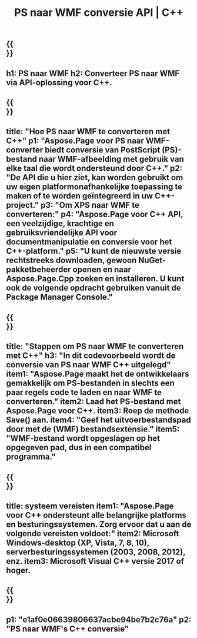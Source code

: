 ﻿---
translation: true
template: /_templates/_conversion-child-cpp.md
title: PS naar WMF conversie API | C++
url: /cpp/conversion/ps-to-wmf/
description: PS naar WMF-conversie geleverd door Aspose.Page voor C++ API-oplossing. Werkt in C++ Runtime Environment voor Windows 32 bit, Windows 64 bit en Linux 64 bit.
informat: PS
outformat: WMF
otherformats: XPS EPS
---

{{<section banner>}}
---
h1: PS naar WMF
h2: Converteer PS naar WMF via API-oplossing voor C++.
---

{{<section overview>}}
---
title: "Hoe PS naar WMF te converteren met C++"
p1: "Aspose.Page voor PS naar WMF-converter biedt conversie van PostScript (PS)-bestand naar WMF-afbeelding met gebruik van elke taal die wordt ondersteund door C++."
p2: "De API die u hier ziet, kan worden gebruikt om uw eigen platformonafhankelijke toepassing te maken of te worden geïntegreerd in uw C++-project."
p3: "Om XPS naar WMF te converteren:"
p4: "Aspose.Page voor C++ API, een veelzijdige, krachtige en gebruiksvriendelijke API voor documentmanipulatie en conversie voor het C++-platform."
p5: "U kunt de nieuwste versie rechtstreeks downloaden, gewoon NuGet-pakketbeheerder openen en naar Aspose.Page.Cpp zoeken en installeren. U kunt ook de volgende opdracht gebruiken vanuit de Package Manager Console."
---

{{<section feature1>}}
---
title: "Stappen om PS naar WMF te converteren met C++"
h3: "In dit codevoorbeeld wordt de conversie van PS naar WMF C++ uitgelegd"
item1: "Aspose.Page maakt het de ontwikkelaars gemakkelijk om PS-bestanden in slechts een paar regels code te laden en naar WMF te converteren."
item2: Laad het PS-bestand met Aspose.Page voor C++.
item3: Roep de methode Save() aan.
item4: "Geef het uitvoerbestandspad door met de (WMF) bestandsextensie."
item5: "WMF-bestand wordt opgeslagen op het opgegeven pad, dus in een compatibel programma."
---

{{<section feature2>}}
---
title: systeem vereisten
item1: "Aspose.Page voor C++ ondersteunt alle belangrijke platforms en besturingssystemen. Zorg ervoor dat u aan de volgende vereisten voldoet:"
item2: Microsoft Windows-desktop (XP, Vista, 7, 8, 10), serverbesturingssystemen (2003, 2008, 2012), enz.
item3: Microsoft Visual C++ versie 2017 of hoger.
---

{{<section gist>}}
---
p1: "e1af0e06639806637acbe94be7b2c76a"
p2: "PS naar WMF's C++ conversie"
---
